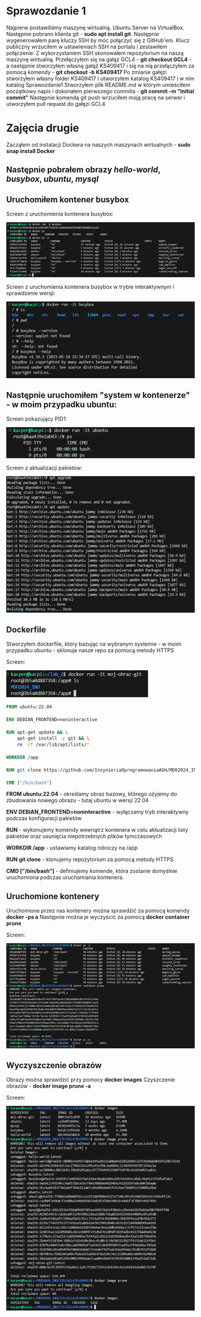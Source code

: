 # Sprawozdanie 1
Najpierw postawiliśmy maszynę wirtualną. Ubuntu Server na VirtualBox. Następnie pobrano klienta git - **sudo apt install git**. 
Następnie wygenerowałem parę kluczy SSH by móc połączyć się z GitHub'em.
 Klucz publiczny wrzuciłem w ustawieniach SSH na portalu i zestawiłem połączenie.
Z wykorzystaniem SSH skonowałem repozytorium na naszą maszynę wirtualną.
Przełączyłem się na gałąź GCL4 - **git checkout GCL4** - a następnie stworzyłem własną gałąź KS409417 i się na nią przełączyłem za pomocą komendy - **git checkout -b KS409417**
Po zmianie gałęzi stworzyłem własny folder KS409417 i utworzyłem katalog KS409417 i w nim katalog Sprawozdanie1
Stworzyłem plik README.md w którym umieściłem początkowy napis i dokonałem pierwszego commita - **git commit -m "Initial commit"**
Następnie komendą git push wrzuciłem moją pracę na serwer i utworzyłem pull request do gałęzi GCL4

# Zajęcia drugie
Zacząłem od instalacji Dockera na naszych maszynach wirtualnych - **sudo snap install Docker**
## Następnie pobrałem obrazy *hello-world*, *busybox*, *ubuntu*, *mysql*
## Uruchomiłem kontener busybox

Screen z uruchomienia kontenera busybox:

![Uruchomiony busybox](images/docker_run_d_busybox.png)

Screen z uruchomienia kontenera busybox w trybie interaktywnym i sprawdzenie wersji:

![Wersja busybox](images/busybox_ver.png)

## Następnie uruchomiłem "system w kontenerze" - w moim przypadku ubuntu:

Screen pokazujący PID1:

![Ubuntu PID](images/ubuntu_pid1.png)

Screen z aktualizacji pakietów:

![Aktualizacja pakietow](images/apt_update_upgrade.png)

## Dockerfile

Stworzyłem dockerfile, który bazując na wybranym systemie - w moim przypadku ubuntu - sklonuje nasze repo za pomocą metody HTTPS

Screen:

![Sklonowane repozytorium](images/cloned_repo.png)

```Dockerfile
FROM ubuntu:22.04

ENV DEBIAN_FRONTEND=noninteractive

RUN apt-get update && \
    apt-get install -y git && \
    rm -rf /var/lib/apt/lists/*

WORKDIR /app

RUN git clone https://github.com/InzynieriaOprogramowaniaAGH/MDO2024_INO.git

CMD ["/bin/bash"]
```

**FROM ubuntu:22.04** - określamy obraz bazowy, którego użyjemy do zbudowania nowego obrazu - tutaj ubuntu w wersji 22.04

**ENV DEBIAN_FRONTEND=noninteractive** - wyłączamy tryb interaktywny podczas konfiguracji pakietów

**RUN** - wykonujemy komendy wewnątrz kontenera w celu aktualizacji listy pakietów oraz usunięcia niepotrzebnych plików tymczasowych

**WORKDIR /app** - ustawiamy katalog roboczy na /app

**RUN git clone** - klonujemy repozytorium za pomocą metody HTTPS

**CMD ["/bin/bash"]** - definiujemy komende, która zostanie domyślnie uruchomiona podczas uruchamiania kontenera. 

## Uruchomione kontenery

Uruchomione przez nas kontenery można sprawdzić za pomocą komendy **docker -ps a**
Następnie można je wyczyścić za pomocą **docker container prune**

Screen:

![Uruch_kontenery](images/docker_prune.png)

## Wyczyszczenie obrazów

Obrazy można sprawdzić przy pomocy **docker images**
Czyszczenie obrazów - **docker image prune -a**


Screen:

![Usuniete obrazy](images/docker_image_prune.png)
